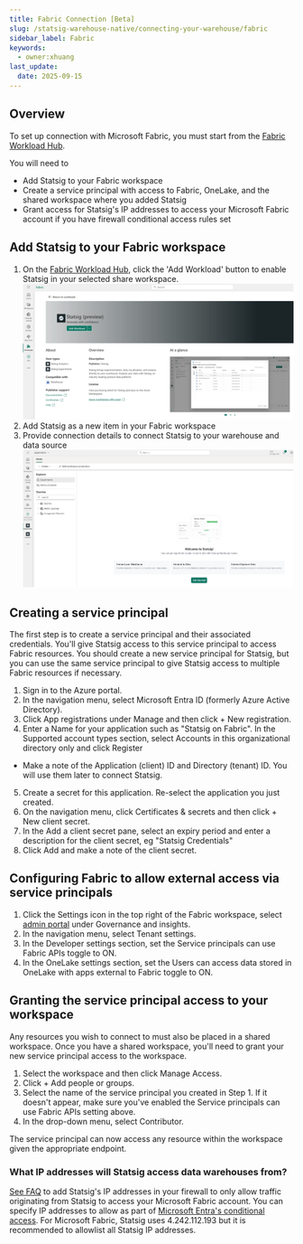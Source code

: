 ```yaml
---
title: Fabric Connection [Beta]
slug: /statsig-warehouse-native/connecting-your-warehouse/fabric
sidebar_label: Fabric
keywords:
  - owner:xhuang
last_update:
  date: 2025-09-15
---
```


## Overview

To set up connection with Microsoft Fabric, you must start from the [Fabric Workload Hub](https://app.fabric.microsoft.com/workloadhub/detail/Statsig.Statsig.Statsig?experience=fabric-developer).

You will need to
- Add Statsig to your Fabric workspace
- Create a service principal with access to Fabric, OneLake, and the shared workspace where you added Statsig
- Grant access for Statsig's IP addresses to access your Microsoft Fabric account if you have firewall conditional access rules set

## Add Statsig to your Fabric workspace

1. On the [Fabric Workload Hub](https://app.fabric.microsoft.com/workloadhub/detail/Statsig.Statsig.Statsig?experience=fabric-developer), click the 'Add Workload' button to enable Statsig in your selected share workspace.
![image](https://raw.githubusercontent.com/statsig-io/docs/refs/heads/main/docs/assets/add_fabric_statsig_workload.png)
2. Add Statsig as a new item in your Fabric workspace
3. Provide connection details to connect Statsig to your warehouse and data source
![image](https://raw.githubusercontent.com/statsig-io/docs/refs/heads/main/docs/assets/edit_fabric_statsig_warehouse_connection.png)

## Creating a service principal
The first step is to create a service principal and their associated credentials. You'll give Statsig access to this service principal to access Fabric resources. You should create a new service principal for Statsig, but you can use the same service principal to give Statsig access to multiple Fabric resources if necessary.

1. Sign in to the Azure portal.
2. In the navigation menu, select Microsoft Entra ID (formerly Azure Active Directory).
3. Click App registrations under Manage and then click + New registration.
4. Enter a Name for your application such as "Statsig on Fabric". In the Supported account types section, select Accounts in this organizational directory only and click Register
 - Make a note of the Application (client) ID and Directory (tenant) ID. You will use them later to connect Statsig.
5. Create a secret for this application. Re-select the application you just created.
6. On the navigation menu, click Certificates & secrets and then click + New client secret.
7. In the Add a client secret pane, select an expiry period and enter a description for the client secret, eg "Statsig Credentials"
8. Click Add and make a note of the client secret.

## Configuring Fabric to allow external access via service principals
1. Click the Settings icon in the top right of the Fabric workspace, select [admin portal](https://app.fabric.microsoft.com/admin-portal?experience=fabric-developer) under Governance and insights.
2. In the navigation menu, select Tenant settings.
3. In the Developer settings section, set the Service principals can use Fabric APIs toggle to ON.
4. In the OneLake settings section, set the Users can access data stored in OneLake with apps external to Fabric toggle to ON.
  
## Granting the service principal access to your workspace
Any resources you wish to connect to must also be placed in a shared workspace. Once you have a shared workspace, you'll need to grant your new service principal access to the workspace.

1. Select the workspace and then click Manage Access.
2. Click + Add people or groups.
3. Select the name of the service principal you created in Step 1. If it doesn't appear, make sure you've enabled the Service principals can use Fabric APIs setting above.
4. In the drop-down menu, select Contributor.

The service principal can now access any resource within the workspace given the appropriate endpoint.

### What IP addresses will Statsig access data warehouses from?

[See FAQ](/data-warehouse-ingestion/faq#what-ip-addresses-will-statsig-access-data-warehouses-from) to add Statsig's IP addresses in your firewall to only allow traffic originating from Statsig to access your Microsoft Fabric account. You can specify IP addresses to allow as part of [Microsoft Entra's conditional access](https://learn.microsoft.com/en-us/fabric/security/protect-inbound-traffic#entra-conditional-access).
For Microsoft Fabric, Statsig uses 4.242.112.193 but it is recommended to allowlist all Statsig IP addresses.

